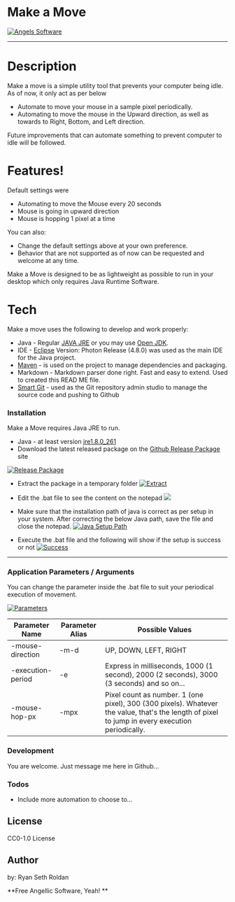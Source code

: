# Make a Move


[![Angels Software](https://i.imgur.com/YAHNVMc.png "Angels Software")](https://i.imgur.com/YAHNVMc.png "Angels Software")


------------


# Description

Make a move is a simple utility tool that prevents your computer being idle.
As of now, it only act as per below

  - Automate to move your mouse in a sample pixel periodically.
  - Automating to move the mouse in the Upward direction, as well as towards to Right, Bottom, and Left direction.

Future improvements that can automate something to prevent computer to idle will be followed.





# Features!

Default settings were
  - Automating to move the Mouse every 20 seconds
  - Mouse is going in upward direction
  - Mouse is hopping 1 pixel at a time

You can also:
  - Change the default settings above at your own preference.
  - Behavior that are not supported as of now can be requested and welcome at any time.

Make a Move is designed to be as lightweight as possible to run in your desktop which only requires Java Runtime Software.


# Tech

Make a move uses the following to develop and work properly:

* Java - Regular [JAVA JRE](https://www.java.com/en/ "JAVA JRE") or you may use [Open JDK](https://openjdk.java.net/ "Open JDK").
* IDE - [Eclipse](https://www.eclipse.org/downloads/ "Eclipse") Version: Photon Release (4.8.0) was used as the main IDE for the Java project.
* [Maven](https://maven.apache.org/ "Maven") - is used on the project to manage dependencies and packaging.
* Markdown - Markdown parser done right. Fast and easy to extend. Used to created this READ ME file.
* [Smart Git](https://www.syntevo.com/smartgit/ "Smart Git") - used as the Git repository admin studio to manage the source code and pushing to Github


### Installation

Make a Move requires Java JRE to run.
* Java - at least version [jre1.8.0_261](https://www.java.com/en/download/ "jre1.8.0_261")
* Download the latest released package on the [Github Release Package](https://github.com/AngelsCheeseBurgerOrg/MakeaMove/releases "Github Release Package") site

[![Release Package](https://i.imgur.com/OVIhdn6.png "Release Package")](https://i.imgur.com/OVIhdn6.png "Release Package")

* Extract the package in a temporary folder
[![Extract](https://i.imgur.com/l4TtpMb.png "Extract")](https://i.imgur.com/l4TtpMb.png "Extract")

* Edit the .bat file to see the content on the notepad
[![](https://i.imgur.com/mDQ0KB3.png)](https://i.imgur.com/mDQ0KB3.png)

* Make sure that the installation path of java is correct as per setup in your system.
After correcting the below Java path, save the file and close the notepad.
[![Java Setup Path](https://i.imgur.com/DztVblm.png "Java Setup Path")](https://i.imgur.com/DztVblm.png "Java Setup Path")

* Execute the .bat file and the following will show if the setup is success or not
[![Success](https://i.imgur.com/cWdRBpc.png "Success")](https://i.imgur.com/cWdRBpc.png "Success")


------------


### Application Parameters / Arguments

You can change the parameter inside the .bat file to suit your periodical execution of movement.

[![Parameters](https://i.imgur.com/0HFFvkz.png "Parameters")](https://i.imgur.com/0HFFvkz.png "Parameters")

| Parameter Name  | Parameter Alias |  Possible Values | 
| ------------- | ------------- |  ------------- |
| -mouse-direction  | -m-d  |  UP, DOWN, LEFT, RIGHT  |
| -execution-period  | -e  |  Express in milliseconds, 1000 (1 second), 2000 (2 seconds), 3000 (3 seconds) and so on...  |
| -mouse-hop-px  | -mpx  |  Pixel count as number. 1 (one pixel), 300 (300 pixels). Whatever the value, that's the length of pixel to jump in every execution periodically.  |


### Development

You are welcome.
Just message me here in Github...

### Todos

 - Include more automation to choose to...

License
----

CC0-1.0 License

Author
----

by: Ryan Seth Roldan

**Free Angellic Software, Yeah! **
